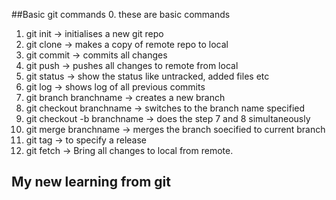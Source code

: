 ##Basic git commands
0. these are basic commands
1. git init -> initialises a new git repo
2. git clone -> makes a copy of remote repo to local
3. git commit -> commits all changes
4. git push  -> pushes all changes to remote from local
5. git status -> show the status like untracked, added files etc
6. git log -> shows log of all previous commits
7. git branch branchname -> creates a new branch
8. git checkout branchname -> switches to the branch name specified
9. git checkout -b branchname -> does the step 7 and 8 simultaneously
10. git merge branchname -> merges the branch soecified to current branch
11. git tag -> to specify a release 
12. git fetch -> Bring all changes to local from remote.
## My new learning from git
